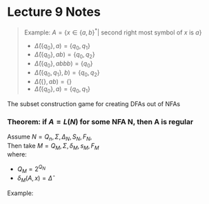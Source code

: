 # Lecture 9 Notes

> Example: $A = \{x \in \{a, b\}^* | \text{ second right most symbol of } x \text{ is } a\}$  
> - $\hat{\Delta} (\{q_0\}, a) = \{q_0, q_1\}$  
> - $\hat{\Delta} (\{q_0\}, ab) = \{q_0, q_2\}$
> - $\hat{\Delta} (\{q_0\}, abbb) = \{q_0\}$  
> - $\hat{\Delta} (\{q_0, q_1\}, b) = \{q_0, q_2\}$
> - $\hat{\Delta} (\{\}, ab) = \{\}$
> - $\hat{\Delta} (\{q_0\}, a) = \{q_0, q_1\}$


The subset construction game for creating DFAs out of NFAs

### Theorem: if $A = L(N)$ for some NFA N, then A is regular

Assume $N = Q_n, \Sigma, \Delta_N, S_N, F_N$,  
Then take $M = Q_M, \Sigma, \delta_M, s_M, F_M$  
where:
- $Q_M = 2^{Q_N}$
- $\delta_M(A, x) = \hat{\Delta}$

Example: 
